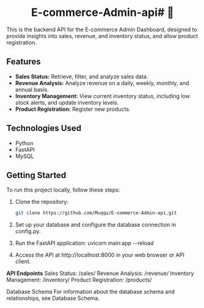 
<h1 align="center">E-commerce-Admin-api# 👋</h1>
This is the backend API for the E-commerce Admin Dashboard, designed to provide insights into sales, revenue, and inventory status, and allow product registration.

## Features

- **Sales Status:** Retrieve, filter, and analyze sales data.
- **Revenue Analysis:** Analyze revenue on a daily, weekly, monthly, and annual basis.
- **Inventory Management:** View current inventory status, including low stock alerts, and update inventory levels.
- **Product Registration:** Register new products.

## Technologies Used

- Python
- FastAPI
- MySQL

## Getting Started

To run this project locally, follow these steps:

1. Clone the repository:

   ```bash
   git clone https://github.com/Muqqu/E-commerce-Admin-api.git

2. Set up your database and configure the database connection in config.py.
3.  Run the FastAPI application:
   uvicorn main:app --reload

4. Access the API at http://localhost:8000 in your web browser or API client.

**API Endpoints**
Sales Status: /sales/
Revenue Analysis: /revenue/
Inventory Management: /inventory/
Product Registration: /products/

Database Schema
For information about the database schema and relationships, see Database Schema.





